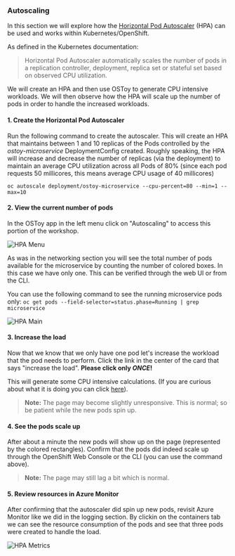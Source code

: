
### Autoscaling

In this section we will explore how the [Horizontal Pod Autoscaler](https://kubernetes.io/docs/tasks/run-application/horizontal-pod-autoscale/) (HPA) can be used and works within Kubernetes/OpenShift. 

As defined in the Kubernetes documentation:
> Horizontal Pod Autoscaler automatically scales the number of pods in a replication controller, deployment, replica set or stateful set based on observed CPU utilization.

We will create an HPA and then use OSToy to generate CPU intensive workloads.  We will then observe how the HPA will scale up the number of pods in order to handle the increased workloads.  


#### 1. Create the Horizontal Pod Autoscaler

Run the following command to create the autoscaler. This will create an HPA that maintains between 1 and 10 replicas of the Pods controlled by the *ostoy-microservice* DeploymentConfig created. Roughly speaking, the HPA will increase and decrease the number of replicas (via the deployment) to maintain an average CPU utilization across all Pods of 80% (since each pod requests 50 millicores, this means average CPU usage of 40 millicores)

`oc autoscale deployment/ostoy-microservice --cpu-percent=80 --min=1 --max=10`

#### 2. View the current number of pods

In the OSToy app in the left menu click on "Autoscaling" to access this portion of the workshop.  

![HPA Menu](../media/managedlab/32-hpa-menu.png)

As was in the networking section you will see the total number of pods available for the microservice by counting the number of colored boxes.  In this case we have only one.  This can be verified through the web UI or from the CLI.

You can use the following command to see the running microservice pods only:
`oc get pods --field-selector=status.phase=Running | grep microservice`

![HPA Main](../media/managedlab/33-hpa-mainpage.png)

#### 3. Increase the load

Now that we know that we only have one pod let's increase the workload that the pod needs to perform. Click the link in the center of the card that says "increase the load".  **Please click only *ONCE*!**

This will generate some CPU intensive calculations.  (If you are curious about what it is doing you can click [here](https://github.com/openshift-cs/ostoy/blob/master/microservice/app.js#L32)).

> **Note:** The page may become slightly unresponsive.  This is normal; so be patient while the new pods spin up.

#### 4. See the pods scale up

After about a minute the new pods will show up on the page (represented by the colored rectangles). Confirm that the pods did indeed scale up through the OpenShift Web Console or the CLI (you can use the command above).

> **Note:** The page may still lag a bit which is normal.

#### 5. Review resources in Azure Monitor

After confirming that the autoscaler did spin up new pods, revisit Azure Monitor like we did in the logging section.  By clickin on the containers tab we can see the resource consumption of the pods and see that three pods were created to handle the load.

![HPA Metrics](../media/managedlab/34-ostoy-hpametrics.png)



